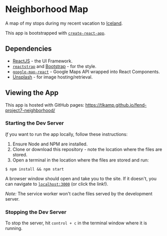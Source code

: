 # Neighborhood Map
A map of my stops during my recent vacation to [Iceland](https://www.inspiredbyiceland.com/).

This app is bootstrapped with [`create-react-app`](https://www.npmjs.com/package/create-react-app).

## Dependencies
* [ReactJS](https://reactjs.org/) - the UI Framework.
* [`reactstrap`](https://reactstrap.github.io/) and [Bootstrap](http://getbootstrap.com/) - for the style.
* [`google-map-react`](https://www.npmjs.com/package/google-map-react) - Google Maps API wrapped into React Components.
* [Unsplash](https://unsplash.com/) - for image hosting/retrieval.

## Viewing the App
This app is hosted with GitHub pages: https://tlkamp.github.io/fend-project7-neighborhood/


### Starting the Dev Server
_If_ you want to run the app locally, follow these instructions:
1. Ensure Node and NPM are installed.
2. Clone or download this repository - note the location where the files are stored.
3. Open a terminal in the location where the files are stored and run:

```shell
$ npm install && npm start
```
 A browser window should open and take you to the site. If it doesn't, you can navigate to [`localhost:3000`](http://localhost:3000) (or click the link!).

 *Note:* The service worker won't cache files served by the development server.

### Stopping the Dev Server
To stop the server, hit `control + c` in the terminal window where it is running.